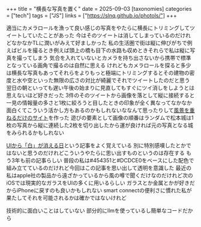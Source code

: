 +++
title = "横長な写真を置く"
date = 2025-09-03
[taxonomies]
categories = ["tech"]
tags = ["JS"]
links = ["https://slnq.github.io/photols/"]
+++

適当にカメラロールを漁って良い感じの写真をやたらに横長にトリミングしてツイートしていたことがあった
今はそのツイートは消してしまっているのだけれどなかなかTLに潤いがみえて好ましかった
私の生活圏で街は縦に伸びがちで例えばビルを撮るとき例えば頭上の橋も目下の水路も収めときそれらで私は縦に写真を撮ってしまう
気合を入れていないとカメラを持ち出さないから携帯で標準となっている画角で撮るのは自然に思える
けれどもカメラロールを探ると多少は横長な写真もあってそれらをよりもっと極端にトリミングするとその建物の密度と水や空といった無限の広さの対比が綺麗でそれでツイートしたのだと思う
翌日の朝といっても遅い午後の始まりに見直してもすぐにツイ消しをしようとは思えないほど好きだった
3件のそのツイートから画像を落として縦に接続すると一見の情報量の多さと1枚に絞ろうと目したときの印象が全く異なってなかなか面白くてこういう活かし方もあるのかもしれないななんて思ったりして[風景を重ねるだけのサイト](https://slnq.github.io/photols/)を作った
遊びの要素として画像の順番はランダムで松本城は1枚の写真から縦に連続した2枚を切り出したから運が良ければ元の写真となる城をみられるかもしれない

[UIから「白」が消える日](https://note.com/ritar/n/n0f6aad6c2560)という記事をよく覚えている
別に特別感嘆したとかではないと思うのだけれどこういうやたらに思い出すものというのは存在する
もう3年も前の記事らしい
普段の私は#454351と#DCDCE0をベースにした配色で組み立てているのだけれど今回はこの記事を思い出して透明を意識した
最近の私はapple社の製品から遠ざかっているから風の噂で聞くだけなのだけれど次のiOSでは現実的なガラスをUIの多くに用いるらしい
ガラスとか金属とかが好きだからiPhoneに戻すのも良いかもしれない
smart connectの便利さに慣れた私が果たしてそれを可能されるかは確かではないけれど

技術的に面白いことはしていない
部分的にllmを使っているし簡単なコードだから
